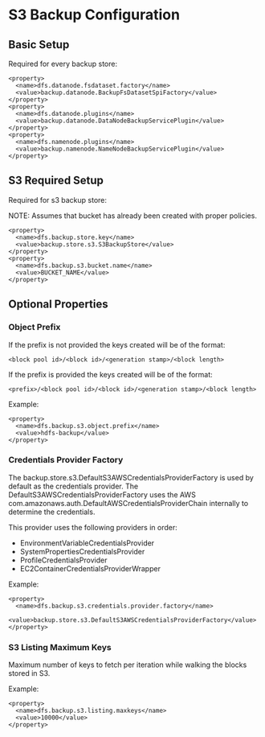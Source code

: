 # S3 Backup Configuration

## Basic Setup

Required for every backup store:
```
<property>
  <name>dfs.datanode.fsdataset.factory</name>
  <value>backup.datanode.BackupFsDatasetSpiFactory</value>
</property>
<property>
  <name>dfs.datanode.plugins</name>
  <value>backup.datanode.DataNodeBackupServicePlugin</value>
</property>
<property>
  <name>dfs.namenode.plugins</name>
  <value>backup.namenode.NameNodeBackupServicePlugin</value>
</property>
```

## S3 Required Setup

Required for s3 backup store:

NOTE: Assumes that bucket has already been created with proper policies.

```
<property>
  <name>dfs.backup.store.key</name>
  <value>backup.store.s3.S3BackupStore</value>
</property>
<property>
  <name>dfs.backup.s3.bucket.name</name>
  <value>BUCKET_NAME</value>
</property>
```

## Optional Properties

### Object Prefix

If the prefix is not provided the keys created will be of the format:
```
<block pool id>/<block id>/<generation stamp>/<block length>
```

If the prefix is provided the keys created will be of the format:
```
<prefix>/<block pool id>/<block id>/<generation stamp>/<block length>
```

Example:
```
<property>
  <name>dfs.backup.s3.object.prefix</name>
  <value>hdfs-backup</value>
</property>
```

### Credentials Provider Factory

The backup.store.s3.DefaultS3AWSCredentialsProviderFactory is used by default as the credentials provider.  The DefaultS3AWSCredentialsProviderFactory uses the AWS com.amazonaws.auth.DefaultAWSCredentialsProviderChain internally to determine the credentials.  

This provider uses the following providers in order:

* EnvironmentVariableCredentialsProvider
* SystemPropertiesCredentialsProvider
* ProfileCredentialsProvider
* EC2ContainerCredentialsProviderWrapper

Example:
```
<property>
  <name>dfs.backup.s3.credentials.provider.factory</name>
  <value>backup.store.s3.DefaultS3AWSCredentialsProviderFactory</value>
</property>
```

### S3 Listing Maximum Keys

Maximum number of keys to fetch per iteration while walking the blocks stored
in S3.

Example:
```
<property>
  <name>dfs.backup.s3.listing.maxkeys</name>
  <value>10000</value>
</property>

```
